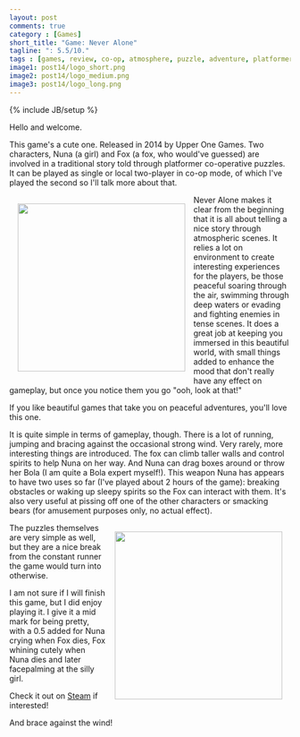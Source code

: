 ```yaml
---
layout: post
comments: true
category : [Games]
short_title: "Game: Never Alone"
tagline: ": 5.5/10."
tags : [games, review, co-op, atmosphere, puzzle, adventure, platformer]
image1: post14/logo_short.png
image2: post14/logo_medium.png
image3: post14/logo_long.png
---
```

{% include JB/setup %}

Hello and welcome. 

This game's a cute one. Released in 2014 by Upper One Games. Two characters, Nuna (a girl) and Fox (a fox, who would've guessed) are involved in a traditional story told through platformer co-operative puzzles. It can be played as single or local two-player in co-op mode, of which I've played the second so I'll talk more about that.

<img src="{{ site.url }}/assets/images/post14/pic1.jpg" width="300px" style="float:left; margin:15px" />

Never Alone makes it clear from the beginning that it is all about telling a nice story through atmospheric scenes. It relies a lot on environment to create interesting experiences for the players, be those peaceful soaring through the air, swimming through deep waters or evading and fighting enemies in tense scenes. It does a great job at keeping you immersed in this beautiful world, with small things added to enhance the mood that don't really have any effect on gameplay, but once you notice them you go "ooh, look at that!" 

If you like beautiful games that take you on peaceful adventures, you'll love this one.

It is quite simple in terms of gameplay, though. There is a lot of running, jumping and bracing against the occasional strong wind. Very rarely, more interesting things are introduced. The fox can climb taller walls and control spirits to help Nuna on her way. And Nuna can drag boxes around or throw her Bola (I am quite a Bola expert myself!). This weapon Nuna has appears to have two uses so far (I've played about 2 hours of the game): breaking obstacles or waking up sleepy spirits so the Fox can interact with them. It's also very useful at pissing off one of the other characters or smacking bears (for amusement purposes only, no actual effect).

<img src="{{ site.url }}/assets/images/post14/pic2.jpg" width="300px" style="float:right; margin:15px" /> 

The puzzles themselves are very simple as well, but they are a nice break from the constant runner the game would turn into otherwise.

I am not sure if I will finish this game, but I did enjoy playing it. I give it a mid mark for being pretty, with a 0.5 added for Nuna crying when Fox dies, Fox whining cutely when Nuna dies and later facepalming at the silly girl.

Check it out on [Steam](http://store.steampowered.com/app/295790/Never_Alone_Kisima_Ingitchuna/) if interested!

And brace against the wind!
